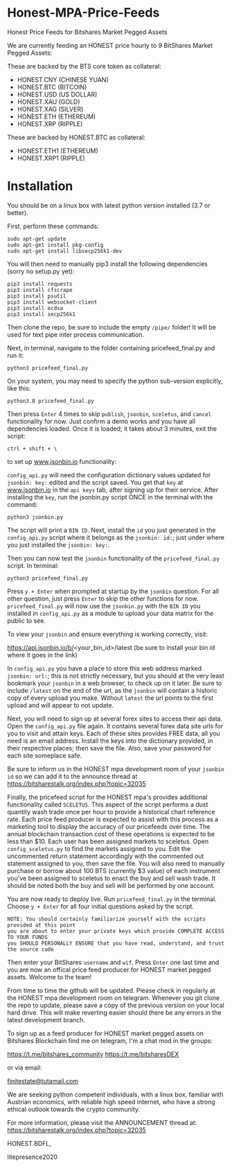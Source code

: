 # Honest-MPA-Price-Feeds
Honest Price Feeds for Bitshares Market Pegged Assets

We are currently feeding an HONEST price hourly to 9 BitShares Market Pegged Assets: 

These are backed by the BTS core token as collateral:
- HONEST.CNY (CHINESE YUAN)
- HONEST.BTC (BITCOIN)
- HONEST.USD (US DOLLAR)
- HONEST.XAU (GOLD)
- HONEST.XAG (SILVER)
- HONEST.ETH (ETHEREUM)
- HONEST.XRP (RIPPLE)

These are backed by HONEST.BTC as collateral:
- HONEST.ETH1 (ETHEREUM)
- HONEST.XRP1 (RIPPLE)

# Installation
You should be on a linux box with latest python version installed (3.7 or better).

First, perform these commands:

    sudo apt-get update
    sudo apt-get install pkg-config
    sudo apt-get install libsecp256k1-dev

You will then need to manually pip3 install the following dependencies (sorry no setup.py yet):

    pip3 install requests
    pip3 install cfscrape
    pip3 install psutil
    pip3 install websocket-client
    pip3 install ecdsa
    pip3 install secp256k1

Then clone the repo, be sure to include the empty `/pipe/` folder!  It will be used for text pipe inter process communication.

Next, in terminal, navigate to the folder containing pricefeed_final.py and run it:

    python3 pricefeed_final.py 
  
On your system, you may need to specify the python sub-version explicitly, like this:
  
    python3.8 pricefeed_final.py 
  
Then press `Enter` 4 times to skip `publish`, `jsonbin`, `sceletus`, and `cancel` functionality for now.  Just confirm a demo works and you have all dependencies loaded.   Once it is loaded; it takes about 3 minutes, exit the script:

    ctrl + shift + \

to set up www.jsonbin.io functionality:

`config_api.py` will need the configuration dictionary values updated for `jsonbin: key:` edited and the script saved.  You get that `key` at www.jsonbin.io in the `api keys` tab, after signing up for their service.   After installing the `key`, run the jsonbin.py script ONCE in the terminal with the command:

    python3 jsonbin.py 
    
The script will print a `BIN ID`.  Next, install the `id` you just generated in the `config_api.py` script where it belongs as the `jsonbin: id:`; just under where you just installed the `jsonbin: key:`.   

Then you can now test the `jsonbin` functionality of the `pricefeed_final.py` script.  In terminal:

    python3 pricefeed_final.py

Press `y + Enter` when prompted at startup by the `jsonbin` question.   For all other question, just press `Enter` to skip the other functions for now.   `pricefeed_final.py` will now use the `jsonbin.py` with the `BIN ID` you installed in `config_api.py` as a module to upload your data matrix for the public to see.

To view your `jsonbin` and ensure everything is working correctly, visit:

https://api.jsonbin.io/b/<your_bin_id>/latest (be sure to install your bin id where it goes in the link)

In `config_api.py` you have a place to store this web address marked `jsonbin: url:`; this is not strictly necessary, but you should at the very least bookmark your `jsonbin` in a web browser, to check up on it later.  Be sure to include `/latest` on the end of the url, as the `jsonbin` will contain a historic copy of every upload you make.  Without `latest` the url points to the first upload and will appear to not update.

Next, you will need to sign up at several forex sites to access their api data.   Open the `config_api.py` file again.  It contains several forex data site urls for you to visit and attain keys.  Each of these sites provides FREE data, all you need is an email address.  Install the keys into the dictionary provided, in their respective places; then save the file.  Also, save your password for each site someplace safe. 

Be sure to inform us in the HONEST mpa development room of your `jsonbin id` so we can add it to the announce thread at https://bitsharestalk.org/index.php?topic=32035

Finally, the pricefeed script for the HONEST mpa's provides additional functionality called `SCELETUS`.  This aspect of the script performs a dust quantity wash trade once per hour to provide a historical chart reference rate.   Each price feed producer is expected to assist with this process as a marketing tool to display the accuracy of our pricefeeds over time.  The annual blockchain transaction cost of these operations is expected to be less than $10.   Each user has been assigned markets to sceletus.  Open `config_sceletus.py` to find the markets assigned to you.  Edit the uncommented return statement accordingly with the commented out statement assigned to you, then save the file.   You will also need to manually purchase or borrow about 100 BTS (currently $3 value) of each instrument you've been assigned to sceletus to enact the buy and sell wash trade.  It should be noted both the buy and sell will be performed by one account.  

You are now ready to deploy live.   Run `pricefeed_final.py` in the terminal.  Choose `y + Enter` for all four initial questions asked by the script.  

    NOTE: You should certainly familiarize yourself with the scripts provided at this point
    you are about to enter your private keys which provide COMPLETE ACCESS TO YOUR FUNDS
    you SHOULD PERSONALLY ENSURE that you have read, understand, and trust the source code

Then enter your BitShares `username` and `wif`.   Press `Enter` one last time and you are now an offical price feed producer for HONEST market pegged assets.   Welcome to the team!

From time to time the github will be updated.   Please check in regularly at the HONEST mpa development room on telegram.   Whenever you git clone the repo to update, please save a copy of the previous version on your local hard drive.   This will make reverting easier should there be any errors in the latest development branch.   
    
To sign up as a feed producer for HONEST market pegged assets on Bitshares Blockchain find me on telegram, I'm a chat mod in the groups:

https://t.me/bitshares_community
https://t.me/bitsharesDEX

or via email:

finitestate@tutamail.com

We are seeking python competent individuals, with a linux box, familiar with Austrian economics, with reliable high speed internet, who have a strong ethical outlook towards the crypto community. 

For more information, please visit the ANNOUNCEMENT thread at: https://bitsharestalk.org/index.php?topic=32035


HONEST BDFL,

litepresence2020
